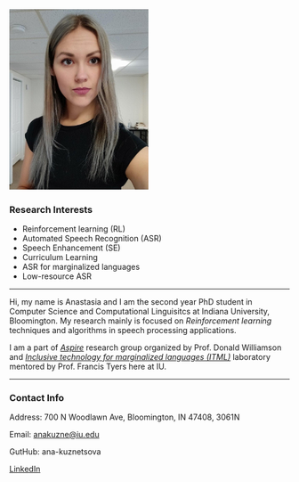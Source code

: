 <div class="grid-container">
    <div class="grid-item">
        <img src="img/prof_pic.jpg"
        alt="anakuzne pic"
        style="width:250px;" />
    </div>
</div>


### Research Interests
- Reinforcement learning (RL)
- Automated Speech Recognition (ASR)
- Speech Enhancement (SE)
- Curriculum Learning
- ASR for marginalized languages
- Low-resource ASR

---------
Hi, my name is Anastasia and I am the second year PhD student in Computer Science and Computational Linguisitcs at Indiana University, Bloomington. My research mainly is focused on *Reinforcement learning* techniques and algorithms in speech processing applications.

I am a part of *[Aspire](https://aspire.sice.indiana.edu/)* research group organized by Prof. Donald Williamson and *[Inclusive technology for marginalized languages (ITML)](https://itml.cl.indiana.edu/)* laboratory mentored by Prof. Francis Tyers here at IU.

-----------
### Contact Info
Address: 700 N Woodlawn Ave, Bloomington, IN 47408, 3061N



Email: anakuzne@iu.edu

GutHub: ana-kuznetsova

[LinkedIn](https://www.linkedin.com/in/anastasia-kuznetsova-2bb66b116)